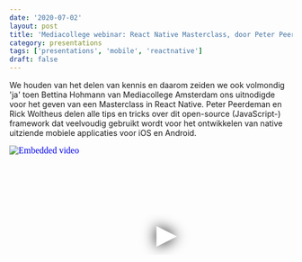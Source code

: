 ```yaml
---
date: '2020-07-02'
layout: post
title: 'Mediacollege webinar: React Native Masterclass, door Peter Peerdeman en Rick Woltheus'
category: presentations
tags: ['presentations', 'mobile', 'reactnative']
draft: false
---
```


We houden van het delen van kennis en daarom zeiden we ook volmondig 'ja' toen Bettina Hohmann van Mediacollege Amsterdam ons uitnodigde voor het geven van een Masterclass in React Native. Peter Peerdeman en Rick Woltheus delen alle tips en tricks over dit open-source (JavaScript-) framework dat veelvoudig gebruikt wordt voor het ontwikkelen van native uitziende mobiele applicaties voor iOS en Android.

<iframe
  width="560"
  height="315"
  src="https://www.youtube.com/embed/G0Vw0d64vv4"
  srcdoc="<style>*{padding:0;margin:0;overflow:hidden}html,body{height:100%}img,span{position:absolute;width:100%;top:0;bottom:0;margin:auto}span{height:1.5em;text-align:center;font:48px/1.5 sans-serif;color:white;text-shadow:0 0 0.5em black}</style><a href=https://www.youtube.com/embed/G0Vw0d64vv4?autoplay=1><img src=https://img.youtube.com/vi/G0Vw0d64vv4/hqdefault.jpg alt='Embedded video'><span>▶</span></a>"
  frameborder="0"
  allow="accelerometer; autoplay; encrypted-media; gyroscope; picture-in-picture"
  allowfullscreen
  title="Embedded video"
></iframe>
